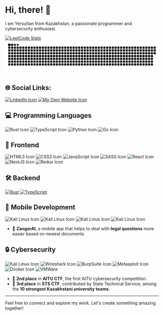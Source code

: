 # Hi, there! 👋

I am Yersultan from Kazakhstan, a passionate programmer and cybersecurity enthusiast.

[![LeetCode Stats](https://leetcard.jacoblin.cool/s3r1msultan?theme=dark&font=Noto%20Sans%20Thaana&ext=activity)](https://leetcode.com/s3r1msultan)
![Snake animation](https://raw.githubusercontent.com/s3r1msultan/s3r1msultan/output/github-contribution-grid-snake-dark.svg)

## 🌐 Social Links:

[![LinkedIn Icon](https://img.shields.io/badge/LinkedIn-0077B5?style=for-the-badge&logo=linkedin&logoColor=white)]() [![My Own Website Icon](https://img.shields.io/badge/website-000000?style=for-the-badge&logo=About.me&logoColor=white)]()

## 💻 Programming Languages

![Rust Icon](https://img.shields.io/badge/Rust-000000?style=for-the-badge&logo=rust&logoColor=white) ![TypeScript Icon](https://img.shields.io/badge/TypeScript-007ACC?style=for-the-badge&logo=typescript&logoColor=white) ![Python Icon](https://img.shields.io/badge/Python-FFD43B?style=for-the-badge&logo=python&logoColor=blue) ![Go Icon](https://img.shields.io/badge/Go-00ADD8?style=for-the-badge&logo=go&logoColor=white)

## 📖 Frontend

![HTML5 Icon](https://img.shields.io/badge/HTML5-E34F26?style=for-the-badge&logo=html5&logoColor=white) ![CSS3 Icon](https://img.shields.io/badge/CSS3-1572B6?style=for-the-badge&logo=css3&logoColor=white) ![JavaScript Icon](https://img.shields.io/badge/JavaScript-323330?style=for-the-badge&logo=javascript&logoColor=F7DF1E) ![SASS Icon](https://img.shields.io/badge/Sass-C69?style=for-the-badge&logo=sass&logoColor=fff) ![React Icon](https://img.shields.io/badge/React-20232A?style=for-the-badge&logo=react&logoColor=61DAFB) ![NextJS Icon](https://img.shields.io/badge/next%20js-000000?style=for-the-badge&logo=nextdotjs&logoColor=white) ![Redux Icon](https://img.shields.io/badge/Redux-593D88?style=for-the-badge&logo=redux&logoColor=white)

## 🛠 Backend

[![Rust](https://img.shields.io/badge/Rust-%23000000.svg?style=for-the-badge&logo=rust&logoColor=white)](#) [![TypeScript](https://img.shields.io/badge/TypeScript-3178C6?style=for-the-badge&logo=typescript&logoColor=fff)](#)

## 📱 Mobile Development

![Kali Linux Icon](https://img.shields.io/badge/Android-3DDC84?style=for-the-badge&logo=android&logoColor=white)
![Kali Linux Icon](https://img.shields.io/badge/iOS-000000?style=for-the-badge&logo=ios&logoColor=white)
![Kali Linux Icon](https://img.shields.io/badge/Dart-0175C2?style=for-the-badge&logo=dart&logoColor=white)
![Kali Linux Icon](https://img.shields.io/badge/Flutter-02569B?style=for-the-badge&logo=flutter&logoColor=white)

- 🌟 **ZangerAI**, a mobile app that helps to deal with **legal questions** more easier based on newest documents

## 🔒 Cybersecurity

![Kali Linux Icon](https://img.shields.io/badge/Kali_Linux-557C94?style=for-the-badge&logo=kali-linux&logoColor=white) ![Wireshark Icon](https://img.shields.io/badge/Wireshark-1679A7?style=for-the-badge&logo=Wireshark&logoColor=white) ![BurpSuite Icon](https://img.shields.io/badge/burpsuite-FF6633?style=for-the-badge&logo=burpsuite&logoColor=white) ![Metasploit Icon](https://img.shields.io/badge/metasploit-2596CD?style=for-the-badge&logo=metasploit&logoColor=white) ![Docker Icon](https://img.shields.io/badge/Docker-2CA5E0?style=for-the-badge&logo=docker&logoColor=white) ![VMWare](https://img.shields.io/badge/VMware-231f20?style=for-the-badge&logo=VMware&logoColor=white)

- 🥈 **2nd place** in **AITU CTF**, the first AITU cybersecurity competition.
- 🥉 **3rd place** in **STS CTF**, contributed by State Technical Service, among the **10 strongest Kazakhstani university teams**.

---

Feel free to connect and explore my work. Let's create something amazing together!
